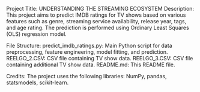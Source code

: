 Project Title: UNDERSTANDING THE STREAMING ECOSYSTEM
Description:
This project aims to predict IMDB ratings for TV shows based on various features such as genre, streaming service availability, release year, tags, and age rating. The prediction is performed using Ordinary Least Squares (OLS) regression model.

File Structure:
predict_imdb_ratings.py: Main Python script for data preprocessing, feature engineering, model fitting, and prediction.
REELGO_2.CSV: CSV file containing TV show data.
REELGO_3.CSV: CSV file containing additional TV show data.
README.md: This README file.

Credits:
The project uses the following libraries: NumPy, pandas, statsmodels, scikit-learn.

